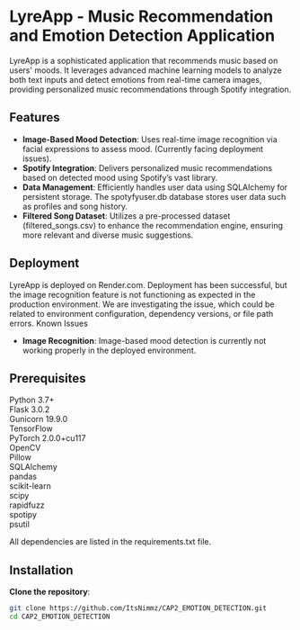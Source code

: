 #  LyreApp - Music Recommendation and Emotion Detection Application
LyreApp is a sophisticated application that recommends music based on users' moods. It leverages advanced machine learning models to analyze both text inputs and detect emotions from real-time camera images, providing personalized music recommendations through Spotify integration.

## Features
- **Image-Based Mood Detection**: Uses real-time image recognition via facial expressions to assess mood. (Currently facing deployment issues).
- **Spotify Integration**: Delivers personalized music recommendations based on detected mood using Spotify’s vast library.
- **Data Management**: Efficiently handles user data using SQLAlchemy for persistent storage. The spotyfyuser.db database stores user data such as profiles and song history.
- **Filtered Song Dataset**: Utilizes a pre-processed dataset (filtered_songs.csv) to enhance the recommendation engine, ensuring more relevant and diverse music suggestions.

## Deployment

LyreApp is deployed on Render.com. Deployment has been successful, but the image recognition feature is not functioning as expected in the production environment. We are investigating the issue, which could be related to environment configuration, dependency versions, or file path errors.
Known Issues

- **Image Recognition**: Image-based mood detection is currently not working properly in the deployed environment. 

## Prerequisites

Python 3.7+\
Flask 3.0.2\
Gunicorn 19.9.0\
TensorFlow\
PyTorch 2.0.0+cu117\
OpenCV\
Pillow\
SQLAlchemy\
pandas\
scikit-learn\
scipy\
rapidfuzz\
spotipy\
psutil

All dependencies are listed in the requirements.txt file.
## Installation

**Clone the repository**:
```bash
git clone https://github.com/ItsNimmz/CAP2_EMOTION_DETECTION.git
cd CAP2_EMOTION_DETECTION